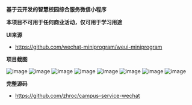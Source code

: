 **基于云开发的智慧校园综合服务微信小程序**

**本项目不可用于任何商业活动，仅可用于学习用途**

**UI来源** 
- https://github.com/wechat-miniprogram/weui-miniprogram

**项目截图**

![image](https://raw.githubusercontent.com/zhroc/campus-service-wechat/main/docs/home.png)
![image](https://raw.githubusercontent.com/zhroc/campus-service-wechat/main/docs/article.png)
![image](https://raw.githubusercontent.com/zhroc/campus-service-wechat/main/docs/repair.png)
![image](https://raw.githubusercontent.com/zhroc/campus-service-wechat/main/docs/repairinfo.png)
![image](https://raw.githubusercontent.com/zhroc/campus-service-wechat/main/docs/subscribe.png)
![image](https://raw.githubusercontent.com/zhroc/campus-service-wechat/main/docs/subscribeinfo.png)
![image](https://raw.githubusercontent.com/zhroc/campus-service-wechat/main/docs/userinfo.png)
![image](https://raw.githubusercontent.com/zhroc/campus-service-wechat/main/docs/other.png)

**完整源码**
- https://github.com/zhroc/campus-service-wechat


